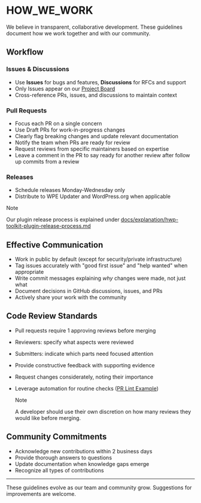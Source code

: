 # HOW_WE_WORK

We believe in transparent, collaborative development. These guidelines document how we work together and with our community.

## Workflow

### Issues & Discussions

- Use **Issues** for bugs and features, **Discussions** for RFCs and support
- Only Issues appear on our [Project Board](https://github.com/orgs/wpengine/projects/13)
- Cross-reference PRs, issues, and discussions to maintain context

### Pull Requests

- Focus each PR on a single concern
- Use Draft PRs for work-in-progress changes
- Clearly flag breaking changes and update relevant documentation
- Notify the team when PRs are ready for review
- Request reviews from specific maintainers based on expertise
- Leave a comment in the PR to say ready for another review after follow up commits from a review

### Releases

- Schedule releases Monday-Wednesday only
- Distribute to WPE Updater and WordPress.org when applicable

>[!NOTE]
> Our plugin release process is explained under [docs/explanation/hwp-toolkit-plugin-release-process.md](docs/explanation/hwp-toolkit-plugin-release-process.md)

## Effective Communication

- Work in public by default (except for security/private infrastructure)
- Tag issues accurately with "good first issue" and "help wanted" when appropriate
- Write commit messages explaining *why* changes were made, not just what
- Document decisions in GitHub discussions, issues, and PRs
- Actively share your work with the community

## Code Review Standards

- Pull requests require 1 approving reviews before merging 
- Reviewers: specify what aspects were reviewed
- Submitters: indicate which parts need focused attention
- Provide constructive feedback with supporting evidence
- Request changes considerately, noting their importance
- Leverage automation for routine checks ([PR Lint Example](https://github.com/wp-graphql/wp-graphql/blob/develop/.github/workflows/lint-pr.yml))

  >[!NOTE]
  >A developer should use their own discretion on how many reviews they would like before merging.

## Community Commitments

- Acknowledge new contributions within 2 business days
- Provide thorough answers to questions
- Update documentation when knowledge gaps emerge
- Recognize all types of contributions

---

These guidelines evolve as our team and community grow. Suggestions for improvements are welcome.
